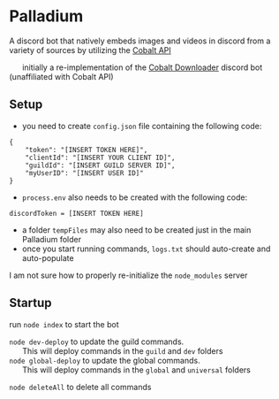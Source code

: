 <!-- COMMENTS FOR MEEEEEE

end lines with two spaces: '  ' to go to the next line
non-breaking space for indentation: ' '
-->


# Palladium  
A discord bot that natively embeds images and videos in discord from a variety of sources by utilizing the [Cobalt API](https://github.com/imputnet/cobalt/tree/main)

      initially a re-implementation of the [Cobalt Downloader](https://discord.com/application-directory/1093352359989612627)  discord bot (unaffiliated with Cobalt API)  
  
## Setup
- you need to create `config.json` file containing the following code:  
```
{
	"token": "[INSERT TOKEN HERE]",
	"clientId": "[INSERT YOUR CLIENT ID]",
	"guildId": "[INSERT GUILD SERVER ID]",
	"myUserID": "[INSERT USER ID]"
}
```

- `process.env` also needs to be created with the following code:  
```
discordToken = [INSERT TOKEN HERE]
```

  
- a folder `tempFiles` may also need to be created just in the main Palladium folder  
- once you start running commands, `logs.txt` should auto-create and auto-populate  
  
I am not sure how to properly re-initialize the `node_modules` server  

## Startup

run `node index` to start the bot  
  
`node dev-deploy` to update the guild commands.  
      This will deploy commands in the `guild` and `dev` folders  
`node global-deploy` to update the global commands.  
      This will deploy commands in the `global` and `universal` folders  
  
`node deleteAll` to delete all commands  
